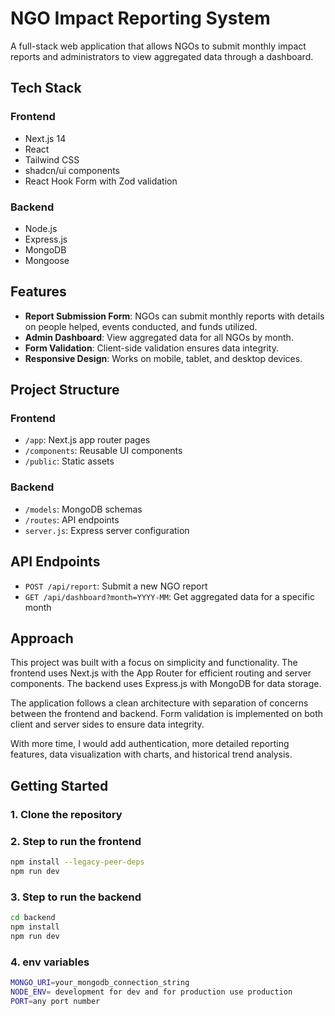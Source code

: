 # NGO Impact Reporting System

A full-stack web application that allows NGOs to submit monthly impact reports and administrators to view aggregated data through a dashboard.

## Tech Stack

### Frontend
- Next.js 14
- React
- Tailwind CSS
- shadcn/ui components
- React Hook Form with Zod validation

### Backend
- Node.js
- Express.js
- MongoDB
- Mongoose


## Features

- **Report Submission Form**: NGOs can submit monthly reports with details on people helped, events conducted, and funds utilized.
- **Admin Dashboard**: View aggregated data for all NGOs by month.
- **Form Validation**: Client-side validation ensures data integrity.
- **Responsive Design**: Works on mobile, tablet, and desktop devices.

## Project Structure

### Frontend
- `/app`: Next.js app router pages
- `/components`: Reusable UI components
- `/public`: Static assets

### Backend
- `/models`: MongoDB schemas
- `/routes`: API endpoints
- `server.js`: Express server configuration

## API Endpoints

- `POST /api/report`: Submit a new NGO report
- `GET /api/dashboard?month=YYYY-MM`: Get aggregated data for a specific month



## Approach

This project was built with a focus on simplicity and functionality. The frontend uses Next.js with the App Router for efficient routing and server components. The backend uses Express.js with MongoDB for data storage.

The application follows a clean architecture with separation of concerns between the frontend and backend. Form validation is implemented on both client and server sides to ensure data integrity.

With more time, I would add authentication, more detailed reporting features, data visualization with charts, and historical trend analysis.

## Getting Started

### 1. Clone the repository

### 2. Step to run the frontend
```bash
npm install --legacy-peer-deps
npm run dev
```

### 3. Step to run the backend
```bash
cd backend
npm install
npm run dev
```

### 4.  env variables
```bash 
MONGO_URI=your_mongodb_connection_string
NODE_ENV= development for dev and for production use production
PORT=any port number
```
